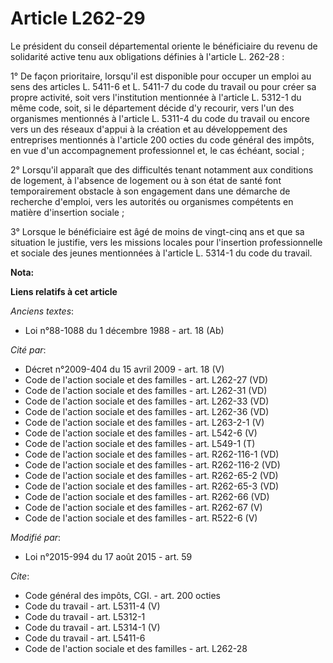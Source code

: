 # Article L262-29

Le président du conseil départemental oriente le bénéficiaire du revenu de solidarité active tenu aux obligations définies à
l'article L. 262-28 : 

1° De façon prioritaire, lorsqu'il est disponible pour occuper un emploi au sens des articles L. 5411-6 et L. 5411-7 du code
du travail ou pour créer sa propre activité, soit vers l'institution mentionnée à l'article L. 5312-1 du même code, soit, si
le département décide d'y recourir, vers l'un des organismes mentionnés à l'article L. 5311-4 du code du travail ou encore
vers un des réseaux d'appui à la création et au développement des entreprises mentionnés à l'article 200 octies du code
général des impôts, en vue d'un accompagnement professionnel et, le cas échéant, social ; 

2° Lorsqu'il apparaît que des difficultés tenant notamment aux conditions de logement, à l'absence de logement ou à son état
de santé font temporairement obstacle à son engagement dans une démarche de recherche d'emploi, vers les autorités ou
organismes compétents en matière d'insertion sociale ; 

3° Lorsque le bénéficiaire est âgé de moins de vingt-cinq ans et que sa situation le justifie, vers les missions locales pour
l'insertion professionnelle et sociale des jeunes mentionnées à l'article L. 5314-1 du code du travail.

**Nota:**



**Liens relatifs à cet article**

_Anciens textes_:

  - Loi n°88-1088 du 1 décembre 1988 - art. 18 (Ab)

_Cité par_:

  - Décret n°2009-404 du 15 avril 2009 - art. 18 (V)
  - Code de l'action sociale et des familles - art. L262-27 (VD)
  - Code de l'action sociale et des familles - art. L262-31 (VD)
  - Code de l'action sociale et des familles - art. L262-33 (VD)
  - Code de l'action sociale et des familles - art. L262-36 (VD)
  - Code de l'action sociale et des familles - art. L263-2-1 (V)
  - Code de l'action sociale et des familles - art. L542-6 (V)
  - Code de l'action sociale et des familles - art. L549-1 (T)
  - Code de l'action sociale et des familles - art. R262-116-1 (VD)
  - Code de l'action sociale et des familles - art. R262-116-2 (VD)
  - Code de l'action sociale et des familles - art. R262-65-2 (VD)
  - Code de l'action sociale et des familles - art. R262-65-3 (VD)
  - Code de l'action sociale et des familles - art. R262-66 (VD)
  - Code de l'action sociale et des familles - art. R262-67 (V)
  - Code de l'action sociale et des familles - art. R522-6 (V)

_Modifié par_:

  - Loi n°2015-994 du 17 août 2015 - art. 59

_Cite_:

  - Code général des impôts, CGI. - art. 200 octies
  - Code du travail - art. L5311-4 (V)
  - Code du travail - art. L5312-1
  - Code du travail - art. L5314-1 (V)
  - Code du travail - art. L5411-6
  - Code de l'action sociale et des familles - art. L262-28
